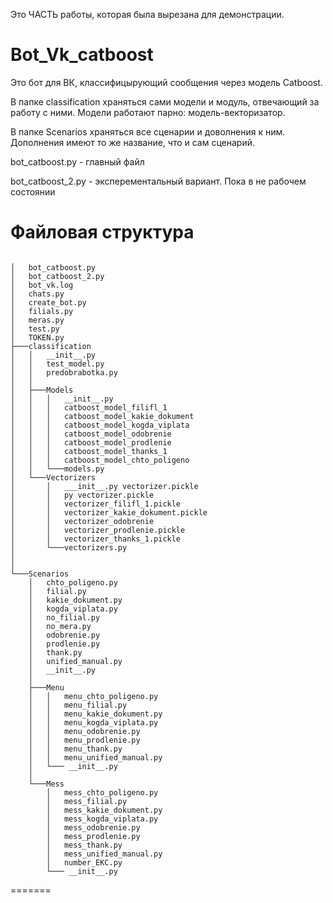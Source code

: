 Это ЧАСТЬ работы, которая была вырезана для демонстрации. 

# Bot_Vk_catboost
Это бот для ВК, классифицырующий сообщения через модель Catboost. 

В папке classification храняться сами модели  и модуль, отвечающий за работу с ними. 
Модели работают парно: модель-векторизатор. 

В папке Scenarios храняться все сценарии и доволнения к ним. Дополнения имеют то же название, что и сам сценарий. 

bot_catboost.py - главный файл 

bot_catboost_2.py - эксперементальный вариант. Пока в не рабочем состоянии


# __Файловая структура__


```

│   bot_catboost.py
│   bot_catboost_2.py
│   bot_vk.log
│   chats.py
│   create_bot.py
│   filials.py
│   meras.py
│   test.py
│   TOKEN.py
├───classification
│   │   __init__.py 
│   │   test_model.py
│   │   predobrabotka.py
│   │
│   ├───Models
│   │   │   __init__.py 
│   │   │   catboost_model_filifl_1
│   │   │   catboost_model_kakie_dokument
│   │   │   catboost_model_kogda_viplata
│   │   │   catboost_model_odobrenie
│   │   │   catboost_model_prodlenie
│   │   │   catboost_model_thanks_1
│   │   │   catboost_model_chto_poligeno
│   │   └───models.py
│   └───Vectorizers
│       │   ___init__.py vectorizer.pickle
│       │   py vectorizer.pickle
│       │   vectorizer_filifl_1.pickle
│       │   vectorizer_kakie_dokument.pickle
│       │   vectorizer_odobrenie
│       │   vectorizer_prodlenie.pickle
│       │   vectorizer_thanks_1.pickle
│       └───vectorizers.py
│
│
└───Scenarios
    │   chto_poligeno.py
    │   filiаl.py
    │   kakie_dokument.py
    │   kogda_viplata.py
    │   no_filial.py
    │   no_mera.py
    │   odobrenie.py
    │   prodlenie.py
    │   thank.py
    │   unified_manual.py
    │   __init__.py
    │
    ├───Menu
    │   │   menu_chto_poligeno.py
    │   │   menu_filiаl.py
    │   │   menu_kakie_dokument.py
    │   │   menu_kogda_viplata.py
    │   │   menu_odobrenie.py
    │   │   menu_prodlenie.py
    │   │   menu_thank.py
    │   │   menu_unified_manual.py
    │   └─── __init__.py
    │
    └───Mess
        │   mess_chto_poligeno.py
        │   mess_filiаl.py
        │   mess_kakie_dokument.py
        │   mess_kogda_viplata.py
        │   mess_odobrenie.py
        │   mess_prodlenie.py
        │   mess_thank.py
        │   mess_unified_manual.py
        │   number_EKC.py
        └─── __init__.py
```
=======



